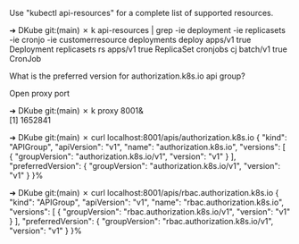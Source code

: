 Use "kubectl api-resources" for a complete list of supported resources.

➜  DKube git:(main) ✗ k api-resources | grep -ie deployment -ie replicasets -ie cronjo -ie customerresource
deployments                         deploy       apps/v1                           true         Deployment
replicasets                         rs           apps/v1                           true         ReplicaSet
cronjobs                            cj           batch/v1                          true         CronJob

What is the preferred version for authorization.k8s.io api group?

Open proxy port

➜  DKube git:(main) ✗ k proxy 8001&                           
[1] 1652841



➜  DKube git:(main) ✗ curl localhost:8001/apis/authorization.k8s.io
{
  "kind": "APIGroup",
  "apiVersion": "v1",
  "name": "authorization.k8s.io",
  "versions": [
    {
      "groupVersion": "authorization.k8s.io/v1",
      "version": "v1"
    }
  ],
  "preferredVersion": {
    "groupVersion": "authorization.k8s.io/v1",
    "version": "v1"
  }
}%  

➜  DKube git:(main) ✗ curl localhost:8001/apis/rbac.authorization.k8s.io
{
  "kind": "APIGroup",
  "apiVersion": "v1",
  "name": "rbac.authorization.k8s.io",
  "versions": [
    {
      "groupVersion": "rbac.authorization.k8s.io/v1",
      "version": "v1"
    }
  ],
  "preferredVersion": {
    "groupVersion": "rbac.authorization.k8s.io/v1",
    "version": "v1"
  }
}%  